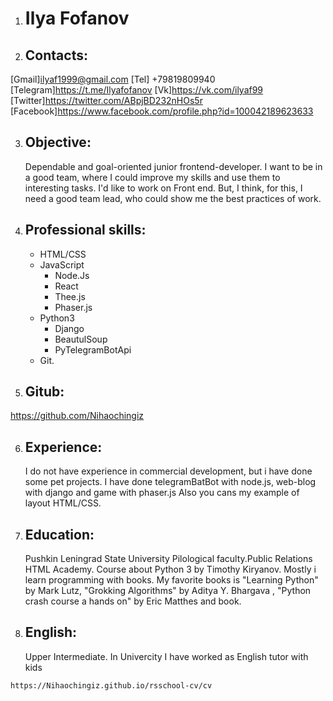 1.   Ilya Fofanov
     ============
2.  Contacts:
    ----------
  
  [Gmail]ilyaf1999@gmail.com
  [Tel] +79819809940
  [Telegram]https://t.me/Ilyafofanov
  [Vk]https://vk.com/ilyaf99
  [Twitter]https://twitter.com/ABpjBD232nHOs5r
  [Facebook]https://www.facebook.com/profile.php?id=100042189623633
    
3.  Objective:
     ----------
     Dependable and goal-oriented junior frontend-developer. I want to be in a good team, where I could improve my skills and use them to interesting tasks. I'd like to work          on Front end. But, I think, for this, I need a good team lead, who could show me the best practices of work.
4.  Professional skills:
    ----------
    * HTML/CSS
    * JavaScript
    	* Node.Js
    	* React
    	* Thee.js
    	* Phaser.js
	* Python3
	    * Django
	    * BeautulSoup
	    * PyTelegramBotApi
	* Git.  
5.  Gitub:
    ----------
https://github.com/Nihaochingiz

6.  Experience:
    ----------
    I do not have experience in commercial development, but i have done some pet projects. I have done telegramBatBot with node.js, web-blog with django and game with phaser.js Also you cans my example of layout HTML/CSS. 
 7. Education:
    ----------
  	Pushkin Leningrad State University
  	Pilological faculty.Public Relations
  	HTML Academy. Course about Python 3 by Timothy Kiryanov. Mostly i learn programming with books. My favorite books is "Learning Python" by Mark Lutz, "Grokking Algorithms" by Aditya Y. Bhargava , "Python crash course a hands on" by Eric Matthes and book.
  8. English:
     ----------
    	Upper Intermediate. 
	In Univercity I have worked as English tutor with kids
  
  
  	https://Nihaochingiz.github.io/rsschool-cv/cv

